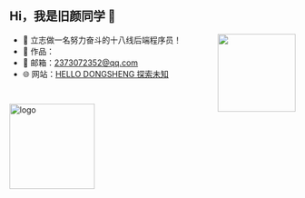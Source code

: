 ## Hi，我是旧颜同学 👋

<img height="137px" align="right" src="https://github-readme-stats.vercel.app/api?username=zjw20010709&hide_title=true&hide_border=true&show_icons=true&include_all_commits=true&line_height=21&bg_color=0,73FA79,73FDFF,D783FF&theme=graywhite&locale=cn" />

- 🧿 立志做一名努力奋斗的十八线后端程序员！
- 🎨 作品：
- 💬 邮箱：2373072352@qq.com
- 🌐 网站：<a target="_blank" href="https://www.scoder.cc">HELLO DONGSHENG 探索未知</a>

<a href="https://blog.csdn.net/qq_53236912?spm=1010.2135.3001.5421">
    <img src="https://img.shields.io/badge/CSDN Page View-115K-E65A65.svg" alt="" title="autofelix的csdn" />
</a>

## 

<img src="https://github-readme-stats.vercel.app/api/top-langs/?username=zjw20010709&hide_border=true&hide_title=true&langs_count=10&bg_color=0,EC6C6C,D783FF,73FDFF,73FA79,FFD479&count_private=true&layout=compact&include_all_commits=true&card_width=900&line_height=21&theme=graywhite" alt="logo" height="150px" />
